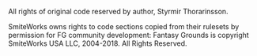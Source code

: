 All rights of original code reserved by author, Styrmir Thorarinsson.

SmiteWorks owns rights to code sections copied from their rulesets by permission for FG community development: Fantasy Grounds is copyright SmiteWorks USA LLC, 2004-2018. All Rights Reserved.